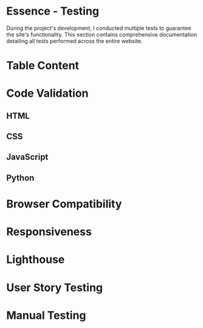 # Essence - Testing

During the project's development, I conducted multiple tests to guarantee the site's functionality. This section contains comprehensive documentation detailing all tests performed across the entire website.

# Table Content


# Code Validation

## HTML


## CSS


## JavaScript


## Python


# Browser Compatibility


# Responsiveness


# Lighthouse


# User Story Testing


# Manual Testing






